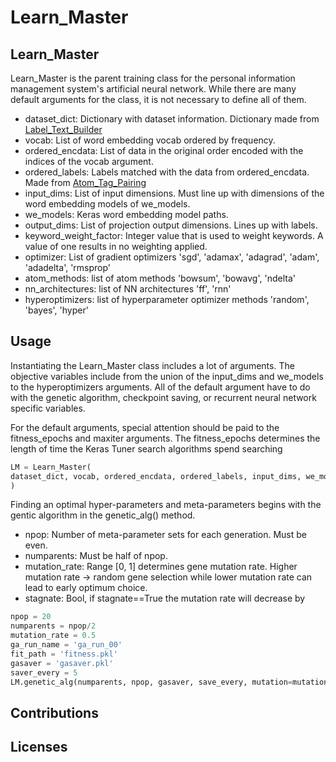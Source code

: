 # Learn_Master

## Learn_Master
Learn_Master is the parent training class for the personal information management system's artificial neural network.
While there are many default arguments for the class, it is not necessary to define all of them.


* dataset_dict: Dictionary with dataset information. Dictionary made from [Label_Text_Builder](https://github.com/dialectic/Metastimuli-Project/blob/master/Tex-Processing/Label_Text_Builder.py)
* vocab: List of word embedding vocab ordered by frequency.
* ordered_encdata: List of data in the original order encoded with the indices of the vocab argument.
* ordered_labels: Labels matched with the data from ordered_encdata. Made from [Atom_Tag_Pairing](https://github.com/dialectic/Metastimuli-Project/blob/master/Atom_Embeddings/atom_tag_pairing.py)
* input_dims: List of input dimensions. Must line up with dimensions of the word embedding models of we_models.
* we_models: Keras word embedding model paths.
* output_dims: List of projection output dimensions. Lines up with labels.
* keyword_weight_factor: Integer value that is used to weight keywords. A value of one results in no weighting applied.
* optimizer: List of gradient optimizers 'sgd', 'adamax', 'adagrad', 'adam', 'adadelta', 'rmsprop'
* atom_methods: list of atom methods 'bowsum', 'bowavg', 'ndelta'
* nn_architectures: list of NN architectures 'ff', 'rnn'
* hyperoptimizers: list of hyperparameter optimizer methods 'random', 'bayes', 'hyper'


## Usage

Instantiating the Learn_Master class includes a lot of arguments. 
The objective variables include from the union of the input_dims and we_models to the hyperoptimizers arguments.
All of the default argument have to do with the genetic algorithm, checkpoint saving, or recurrent neural network specific variables.

For the default arguments, special attention should be paid to the fitness_epochs and maxiter arguments. 
The fitness_epochs determines the length of time the Keras Tuner search algorithms spend searching 
```python
LM = Learn_Master(
dataset_dict, vocab, ordered_encdata, ordered_labels, input_dims, we_models, output_dims, keyword_weight_factor, optimizers, atom_methods, nn_architectures, hyperoptimizers, fitness_epochs=100, maxiter=100, savepath_model=model_paths, rnn_steps=3, kt_master_dir=kt_master_dir, checkpoint_filepath=checkpoint_filepath, raw_paras=raw_paras, fitness_savepath=fit_savepath
)
```

Finding an optimal hyper-parameters and meta-parameters begins with the gentic algorithm in the genetic_alg() method.
* npop: Number of meta-parameter sets for each generation. Must be even.
* numparents: Must be half of npop.
* mutation_rate: Range [0, 1] determines gene mutation rate. Higher mutation rate -> random gene selection while lower mutation rate can lead to early optimum choice.
* stagnate: Bool, if stagnate==True the mutation rate will decrease by 


```python
npop = 20
numparents = npop/2
mutation_rate = 0.5
ga_run_name = 'ga_run_00'
fit_path = 'fitness.pkl'
gasaver = 'gasaver.pkl'
saver_every = 5
LM.genetic_alg(numparents, npop, gasaver, save_every, mutation=mutation_rate, stagnate=True, trainfor=25, n_nulls=0)
```


## Contributions

## Licenses
